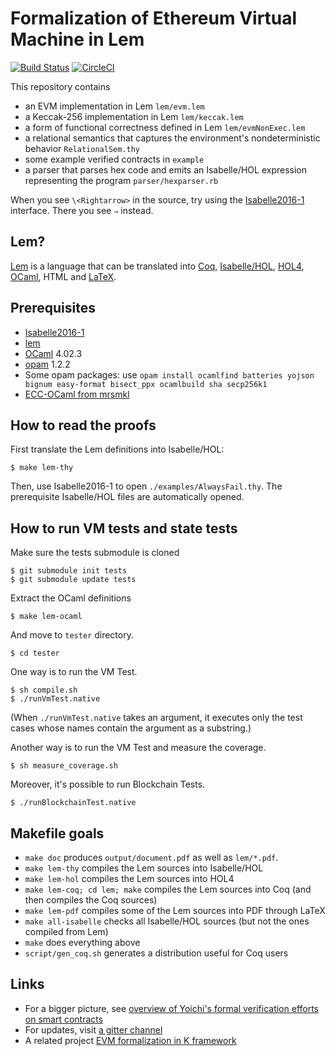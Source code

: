 # Formalization of Ethereum Virtual Machine in Lem

[![Build Status](https://travis-ci.org/pirapira/eth-isabelle.svg?branch=master)](https://travis-ci.org/pirapira/eth-isabelle)
[![CircleCI](https://circleci.com/gh/pirapira/eth-isabelle/tree/master.svg?style=svg)](https://circleci.com/gh/pirapira/eth-isabelle/tree/master)

This repository contains

* an EVM implementation in Lem `lem/evm.lem`
* a Keccak-256 implementation in Lem `lem/keccak.lem`
* a form of functional correctness defined in Lem `lem/evmNonExec.lem`
* a relational semantics that captures the environment's nondeterministic behavior `RelationalSem.thy`
* some example verified contracts in `example`
* a parser that parses hex code and emits an Isabelle/HOL expression representing the program `parser/hexparser.rb`

When you see `\<Rightarrow>` in the source, try using the [Isabelle2016-1](https://isabelle.in.tum.de/index.html) interface.  There you see `⇒` instead.

## Lem?

[Lem](https://www.cl.cam.ac.uk/~pes20/lem/) is a language that can be translated into [Coq](https://coq.inria.fr/), [Isabelle/HOL](https://isabelle.in.tum.de/), [HOL4](https://hol-theorem-prover.org/), [OCaml](http://www.ocaml.org/), HTML and [LaTeX](https://www.latex-project.org/).

## Prerequisites

* [Isabelle2016-1](https://isabelle.in.tum.de/installation.html)
* [lem](http://www.cl.cam.ac.uk/~pes20/lem/built-doc/lem-manual.html#installation)
* [OCaml](http://www.ocaml.org/) 4.02.3
* [opam](https://opam.ocaml.org/) 1.2.2
* Some opam packages: use `opam install ocamlfind batteries yojson bignum easy-format bisect_ppx ocamlbuild sha secp256k1`
* [ECC-OCaml from mrsmkl](https://github.com/mrsmkl/ECC-OCaml)

## How to read the proofs

First translate the Lem definitions into Isabelle/HOL:
```
$ make lem-thy
```

Then, use Isabelle2016-1 to open `./examples/AlwaysFail.thy`.  The prerequisite Isabelle/HOL files are automatically opened.

## How to run VM tests and state tests

Make sure the tests submodule is cloned
```
$ git submodule init tests
$ git submodule update tests
```

Extract the OCaml definitions
```
$ make lem-ocaml
```

And move to `tester` directory.
```
$ cd tester
```

One way is to run the VM Test.
```
$ sh compile.sh
$ ./runVmTest.native
```
(When `./runVmTest.native` takes an argument, it executes only the test cases whose names contain the argument as a substring.)


Another way is to run the VM Test and measure the coverage.
```
$ sh measure_coverage.sh
```

Moreover, it's possible to run Blockchain Tests.
```
$ ./runBlockchainTest.native
```

## Makefile goals

* `make doc` produces `output/document.pdf` as well as `lem/*.pdf`.
* `make lem-thy` compiles the Lem sources into Isabelle/HOL
* `make lem-hol` compiles the Lem sources into HOL4
* `make lem-coq; cd lem; make` compiles the Lem sources into Coq (and then compiles the Coq sources)
* `make lem-pdf` compiles some of the Lem sources into PDF through LaTeX
* `make all-isabelle` checks all Isabelle/HOL sources (but not the ones compiled from Lem)
* `make` does everything above
* `script/gen_coq.sh` generates a distribution useful for Coq users

## Links

* For a bigger picture, see [overview of Yoichi's formal verification efforts on smart contracts](https://github.com/pirapira/ethereum-formal-verification-overview/blob/master/README.md#formal-verification-of-ethereum-contracts-yoichis-attempts)
* For updates, visit [a gitter channel](https://gitter.im/ethereum/formal-methods)
* A related project [EVM formalization in K framework](https://github.com/kframework/evm-semantics)
